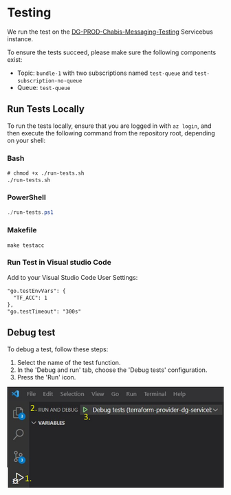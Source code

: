 # Testing

We run the test on the [DG-PROD-Chabis-Messaging-Testing](https://portal.azure.com/#@migros.onmicrosoft.com/resource/subscriptions/1f528d4c-510c-40ed-b8e2-3865dd80f12c/resourceGroups/Messaging-Prod/providers/Microsoft.ServiceBus/namespaces/DG-PROD-Chabis-Messaging-Testing/overview) Servicebus instance.

To ensure the tests succeed, please make sure the following components exist:
- Topic: `bundle-1` with two subscriptions named `test-queue` and `test-subscription-no-queue`
- Queue: `test-queue`

## Run Tests Locally
To run the tests locally, ensure that you are logged in with `az login`, and then execute the following command from the repository root, depending on your shell:

### Bash
```shell
# chmod +x ./run-tests.sh
./run-tests.sh
```

### PowerShell
```powershell
./run-tests.ps1
```

### Makefile
```shell
make testacc
```

### Run Test in Visual studio Code

Add to your Visual Studio Code User Settings:

    "go.testEnvVars": {
      "TF_ACC": 1
    },
    "go.testTimeout": "300s"

## Debug test
To debug a test, follow these steps:
1. Select the name of the test function.
2. In the 'Debug and run' tab, choose the 'Debug tests' configuration.
3. Press the 'Run' icon.

![debugging picture](debugging.jpg)
